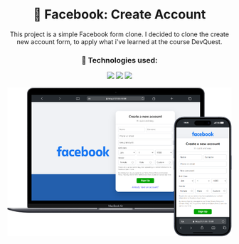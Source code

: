 <div align="center">

# 👥 Facebook: Create Account
This project is a simple Facebook form clone. I decided to clone the create new account form, to apply what i've learned at the course DevQuest.

### 🚀 Technologies used:

<div style="display:block">
    <img src="https://img.shields.io/badge/HTML-0c1014?style=for-the-badge&logo=html5">
    <img src="https://img.shields.io/badge/CSS-0c1014?style=for-the-badge&logo=css3&logoColor=1572B6">
    <img src="https://img.shields.io/badge/JavaScript-0c1014?style=for-the-badge&logo=javascript&logoColor=F7DF1E">
</div>
<br>

<img alt="Preview" src="./src/img/facebookform.png" width="auto">